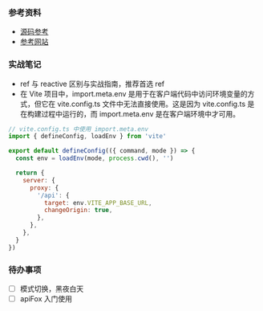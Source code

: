 ### 参考资料

- [源码参考](https://github.com/arco-design/arco-design-pro-vue)
- [参考网站](https://pure-admin-thin.netlify.app/#/login)

### 实战笔记

- ref 与 reactive 区别与实战指南，推荐首选 ref
- 在 Vite 项目中，import.meta.env 是用于在客户端代码中访问环境变量的方式，但它在 vite.config.ts 文件中无法直接使用。这是因为 vite.config.ts 是在构建过程中运行的，而 import.meta.env 是在客户端环境中才可用。

```js
// vite.config.ts 中使用 import.meta.env
import { defineConfig, loadEnv } from 'vite'

export default defineConfig(({ command, mode }) => {
  const env = loadEnv(mode, process.cwd(), '')

  return {
    server: {
      proxy: {
        '/api': {
          target: env.VITE_APP_BASE_URL,
          changeOrigin: true,
        },
      },
    },
  }
})
```

### 待办事项

- [ ] 模式切换，黑夜白天
- [ ] apiFox 入门使用
